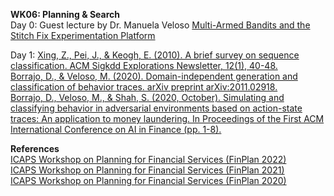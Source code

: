 **WK06: Planning & Search**  
Day 0: 
Guest lecture by Dr. Manuela Veloso
[Multi-Armed Bandits and the Stitch Fix Experimentation Platform](https://multithreaded.stitchfix.com/blog/2020/08/05/bandits/)  

Day 1:
[Xing, Z., Pei, J., & Keogh, E. (2010). A brief survey on sequence classification. ACM Sigkdd Explorations Newsletter, 12(1), 40-48.](https://dl.acm.org/doi/pdf/10.1145/1882471.1882478?casa_token=6AYZzZM5eU4AAAAA:lpnX9L33UfFGN-mQZL85Xex6CLjdYTZ-kf3ba4Viotfnyti4jqg3dh2MpySS3oKKAvQLA9gG2v-ZFA)  
[Borrajo, D., & Veloso, M. (2020). Domain-independent generation and classification of behavior traces. arXiv preprint arXiv:2011.02918.](https://arxiv.org/pdf/2011.02918.pdf)  
[Borrajo, D., Veloso, M., & Shah, S. (2020, October). Simulating and classifying behavior in adversarial environments based on action-state traces: An application to money laundering. In Proceedings of the First ACM International Conference on AI in Finance (pp. 1-8).](https://dl.acm.org/doi/pdf/10.1145/3383455.3422536?casa_token=nw5tGfKVHmYAAAAA:_87bp9azEgc9KpjrASL_aAmZj7qgJtLjZVUKYugfMA-nBkxICHbg4ToKnGd91Ju2-QvMaF6KrBCTMg)  

**References**  
[ICAPS Workshop on Planning for Financial Services (FinPlan 2022)](https://icaps22.icaps-conference.org/workshops/FinPlan/)  
[ICAPS Workshop on Planning for Financial Services (FinPlan 2021)](https://icaps21.icaps-conference.org/workshops/FinPlan/)  
[ICAPS Workshop on Planning for Financial Services (FinPlan 2020)](https://icaps20subpages.icaps-conference.org/workshops/finplan/)  
